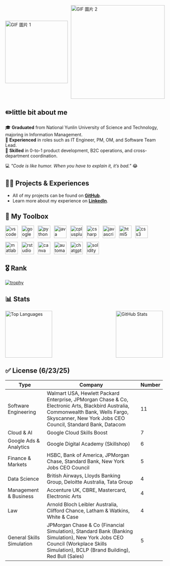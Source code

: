 <div style="display: flex; align-items: center; gap: 10px;">
  <img src="https://media1.giphy.com/media/v1.Y2lkPTc5MGI3NjExOGpod2QzMWRobjBla2g0aDJkdjNicnZ2YWhvOGpqNWZpaDNkbXJsYSZlcD12MV9pbnRlcm5hbF9naWZfYnlfaWQmY3Q9cw/fanY585azfVC1VyHvF/giphy.gif" alt="GIF 圖片 1" style="height: 200px;">
  <img src="https://media3.giphy.com/media/v1.Y2lkPTc5MGI3NjExb3BsdGVrd2F1enA1bmtnaGJudjF6cTJkeDczNTF3NG15cTJoZXBsMCZlcD12MV9pbnRlcm5hbF9naWZfYnlfaWQmY3Q9cw/ZxkIpml8oaFji4IRpz/giphy.gif" alt="GIF 圖片 2" style="width: 300px; height: auto;">
</div>

## ✏️little bit about me


🎓 **Graduated** from National Yunlin University of Science and Technology, majoring in Information Management.  
💼 **Experienced** in roles such as IT Engineer, PM, OM, and Software Team Lead.  
🚀 **Skilled** in 0-to-1 product development, B2C operations, and cross-department coordination.  

💻 *"Code is like humor. When you have to explain it, it’s bad."* 😂


## 👨‍💻 Projects & Experiences

- All of my projects can be found on **[GitHub](https://github.com/chase5ws)**.  
- Learn more about my experience on **[LinkedIn](https://www.linkedin.com/in/chase5ws/)**.


## 🧰 My Toolbox

<div style="display: flex; align-items: center; gap: 12px; flex-wrap: wrap;">
  <img src="https://cdn.jsdelivr.net/gh/devicons/devicon/icons/vscode/vscode-original.svg" height="40" alt="vscode logo" />
  <img src="https://cdn.jsdelivr.net/gh/devicons/devicon/icons/googlecloud/googlecloud-original.svg" height="40" alt="googlecloud logo" />
  <img src="https://cdn.jsdelivr.net/gh/devicons/devicon/icons/python/python-original.svg" height="40" alt="python logo" />
  <img src="https://cdn.jsdelivr.net/gh/devicons/devicon/icons/java/java-original.svg" height="40" alt="java logo" />
  <img src="https://cdn.jsdelivr.net/gh/devicons/devicon/icons/cplusplus/cplusplus-original.svg" height="40" alt="cplusplus logo" />
  <img src="https://cdn.jsdelivr.net/gh/devicons/devicon/icons/csharp/csharp-original.svg" height="40" alt="csharp logo" />
  <img src="https://cdn.jsdelivr.net/gh/devicons/devicon/icons/javascript/javascript-original.svg" height="40" alt="javascript logo" />
  <img src="https://cdn.jsdelivr.net/gh/devicons/devicon/icons/html5/html5-original.svg" height="40" alt="html5 logo" />
  <img src="https://cdn.jsdelivr.net/gh/devicons/devicon/icons/css3/css3-original.svg" height="40" alt="css3 logo" />
  <img src="https://cdn.jsdelivr.net/gh/devicons/devicon/icons/matlab/matlab-original.svg" height="40" alt="matlab logo" />
  <img src="https://cdn.jsdelivr.net/gh/devicons/devicon@latest/icons/r/r-plain.svg" height="40" alt="rstudio logo" />
  <img src="https://cdn.jsdelivr.net/gh/devicons/devicon/icons/canva/canva-original.svg" height="40" alt="canva logo" />
  <img src="https://icons8.com/icons/set/power-automate" height="40" alt="automate logo" />
  <img src="https://upload.wikimedia.org/wikipedia/commons/0/04/ChatGPT_logo.svg" height="40" alt="chatgpt logo" />
  <img src="https://img.icons8.com/?size=100&id=HOpiPSjPWNNd&format=png&color=000000" height="40" alt="solidity logo" />
</div>





## 🎖️ Rank

[![trophy](https://github-profile-trophy.vercel.app/?username=chase5ws&theme=juicyfresh)](https://github.com/chase5ws/github-profile-trophy)


## 📊 Stats

<div style="display: flex; justify-content: space-between; align-items: center; gap: 10px;">
  <img src="https://github-readme-stats.vercel.app/api/top-langs?username=chase5ws&show_icons=true&locale=en&layout=compact&theme=tokyonight" alt="Top Languages" style="height: 150px;" />
  <img src="https://github-readme-stats.vercel.app/api?username=chase5ws&show_icons=true&theme=tokyonight" alt="GitHub Stats" style="height: 150px;" />
</div>


## ✅ License (6/23/25)

| **Type**                           | **Company**                                                                                          | **Number** |
|------------------------------------|---------------------------------------------------------------------------------------------------|--------------|
| Software Engineering               | Walmart USA, Hewlett Packard Enterprise, JPMorgan Chase & Co, Electronic Arts, Blackbird Australia, Commonwealth Bank, Wells Fargo, Skyscanner, New York Jobs CEO Council, Standard Bank, Datacom | 11           |
| Cloud & AI                         | Google Cloud Skills Boost                                                                         | 7            |
| Google Ads & Analytics             | Google Digital Academy (Skillshop)                                                               | 6            |
| Finance & Markets                  | HSBC, Bank of America, JPMorgan Chase, Standard Bank, New York Jobs CEO Council                  | 5            |
| Data Science                       | British Airways, Lloyds Banking Group, Deloitte Australia, Tata Group                            | 4            |
| Management & Business              | Accenture UK, CBRE, Mastercard, Electronic Arts                                                  | 4            |
| Law                                | Arnold Bloch Leibler Australia, Clifford Chance, Latham & Watkins, White & Case                  | 4            |
| General Skills Simulation          | JPMorgan Chase & Co (Financial Simulation), Standard Bank (Banking Simulation), New York Jobs CEO Council (Workplace Skills Simulation), BCLP (Brand Building), Red Bull (Sales) | 5            |



